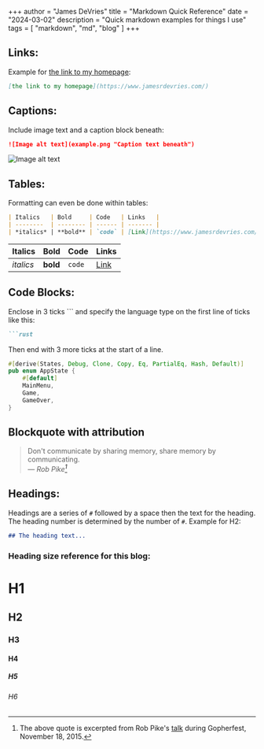 +++
author = "James DeVries"
title = "Markdown Quick Reference"
date = "2024-03-02"
description = "Quick markdown examples for things I use"
tags = [
    "markdown", "md", "blog"
]
+++
## Links:

Example for [the link to my homepage](https://www.jamesrdevries.com/):
```markdown
[the link to my homepage](https://www.jamesrdevries.com/)
```

## Captions:

Include image text and a caption block beneath:
```markdown
![Image alt text](example.png "Caption text beneath")
```

![Image alt text](example.png "Caption text beneath")


## Tables:

Formatting can even be done within tables:
```markdown
| Italics   | Bold     | Code   | Links   |
| --------  | -------- | ------ | ------- |
| *italics* | **bold** | `code` | [Link](https://www.jamesrdevries.com/) |
```

| Italics   | Bold     | Code   | Links   |
| --------  | -------- | ------ | ------- |
| *italics* | **bold** | `code` | [Link](https://www.jamesrdevries.com/) |

## Code Blocks:

Enclose in 3 ticks ``` and specify the language type on the first line
of ticks like this: 
```markdown
```rust
```
Then end with 3 more ticks at the start of a line.

```rust
#[derive(States, Debug, Clone, Copy, Eq, PartialEq, Hash, Default)]
pub enum AppState {
    #[default]
    MainMenu,
    Game,
    GameOver,
}
```

## Blockquote with attribution

> Don't communicate by sharing memory, share memory by communicating.<br>
> — <cite>Rob Pike[^1]</cite>

[^1]: The above quote is excerpted from Rob Pike's [talk](https://www.youtube.com/watch?v=PAAkCSZUG1c) during Gopherfest, November 18, 2015.

## Headings:

Headings are a series of `#` followed by a space then the text for the heading.
The heading number is determined by the number of `#`.
Example for H2:
```markdown 
## The heading text...
```

### Heading size reference for this blog:
# H1
## H2
### H3
#### H4
##### H5
###### H6

